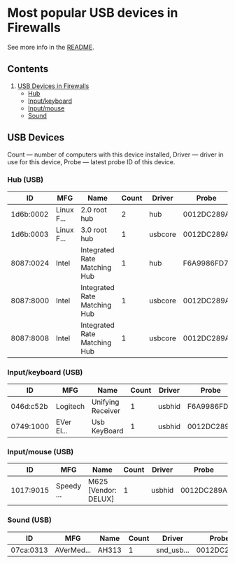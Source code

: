 Most popular USB devices in Firewalls
=====================================

See more info in the [README](https://github.com/linuxhw/LsUSB).

Contents
--------

1. [ USB Devices in Firewalls ](#usb-devices)
   * [ Hub ](#hub-usb)
   * [ Input/keyboard ](#inputkeyboard-usb)
   * [ Input/mouse ](#inputmouse-usb)
   * [ Sound ](#sound-usb)

USB Devices
-----------

Count  — number of computers with this device installed,
Driver — driver in use for this device,
Probe  — latest probe ID of this device.

### Hub (USB)

| ID        | MFG        | Name                         | Count | Driver     | Probe      |
|-----------|------------|------------------------------|-------|------------|------------|
| 1d6b:0002 | Linux F... | 2.0 root hub                 | 2     | hub        | 0012DC289A |
| 1d6b:0003 | Linux F... | 3.0 root hub                 | 1     | usbcore    | 0012DC289A |
| 8087:0024 | Intel      | Integrated Rate Matching Hub | 1     | hub        | F6A9986FD7 |
| 8087:8000 | Intel      | Integrated Rate Matching Hub | 1     | usbcore    | 0012DC289A |
| 8087:8008 | Intel      | Integrated Rate Matching Hub | 1     | usbcore    | 0012DC289A |

### Input/keyboard (USB)

| ID        | MFG        | Name                         | Count | Driver     | Probe      |
|-----------|------------|------------------------------|-------|------------|------------|
| 046d:c52b | Logitech   | Unifying Receiver            | 1     | usbhid     | F6A9986FD7 |
| 0749:1000 | EVer El... | Usb KeyBoard                 | 1     | usbhid     | 0012DC289A |

### Input/mouse (USB)

| ID        | MFG        | Name                         | Count | Driver     | Probe      |
|-----------|------------|------------------------------|-------|------------|------------|
| 1017:9015 | Speedy ... | M625 [Vendor: DELUX]         | 1     | usbhid     | 0012DC289A |

### Sound (USB)

| ID        | MFG        | Name                         | Count | Driver     | Probe      |
|-----------|------------|------------------------------|-------|------------|------------|
| 07ca:0313 | AVerMed... | AH313                        | 1     | snd_usb... | 0012DC289A |

